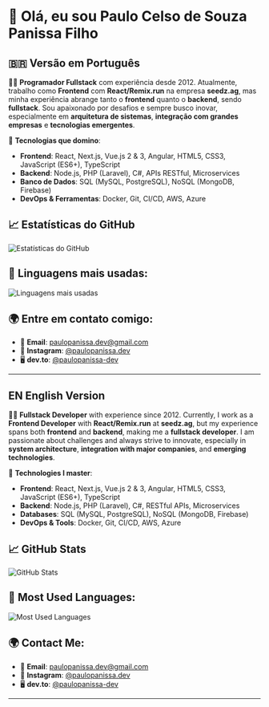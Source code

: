 # 👋 Olá, eu sou **Paulo Celso de Souza Panissa Filho**

## 🇧🇷 **Versão em Português**

👨‍💻 **Programador Fullstack** com experiência desde 2012. Atualmente, trabalho como **Frontend** com **React/Remix.run** na empresa **seedz.ag**, mas minha experiência abrange tanto o **frontend** quanto o **backend**, sendo **fullstack**. Sou apaixonado por desafios e sempre busco inovar, especialmente em **arquitetura de sistemas**, **integração com grandes empresas** e **tecnologias emergentes**.

🚀 **Tecnologias que domino**:
- **Frontend**: React, Next.js, Vue.js 2 & 3, Angular, HTML5, CSS3, JavaScript (ES6+), TypeScript
- **Backend**: Node.js, PHP (Laravel), C#, APIs RESTful, Microservices
- **Banco de Dados**: SQL (MySQL, PostgreSQL), NoSQL (MongoDB, Firebase)
- **DevOps & Ferramentas**: Docker, Git, CI/CD, AWS, Azure

## 📈 **Estatísticas do GitHub**

![Estatísticas do GitHub](https://github-readme-stats.vercel.app/api?username=ppanissa-dev&show_icons=true&count_private=true&hide=prs&theme=radical)

## 📝 **Linguagens mais usadas**:
![Linguagens mais usadas](https://github-readme-stats.vercel.app/api/top-langs/?username=ppanissa-dev&theme=radical)

## 🌍 **Entre em contato comigo**:
- 📧 **Email**: [paulopanissa.dev@gmail.com](mailto:paulopanissa.dev@gmail.com)
- 📸 **Instagram**: [@paulopanissa.dev](https://www.instagram.com/paulopanissa.dev)
- 🖥 **dev.to**: [@paulopanissa-dev](https://dev.to/paulopanissa-dev)

---

## EN **English Version**

👨‍💻 **Fullstack Developer** with experience since 2012. Currently, I work as a **Frontend Developer** with **React/Remix.run** at **seedz.ag**, but my experience spans both **frontend** and **backend**, making me a **fullstack developer**. I am passionate about challenges and always strive to innovate, especially in **system architecture**, **integration with major companies**, and **emerging technologies**.

🚀 **Technologies I master**:
- **Frontend**: React, Next.js, Vue.js 2 & 3, Angular, HTML5, CSS3, JavaScript (ES6+), TypeScript
- **Backend**: Node.js, PHP (Laravel), C#, RESTful APIs, Microservices
- **Databases**: SQL (MySQL, PostgreSQL), NoSQL (MongoDB, Firebase)
- **DevOps & Tools**: Docker, Git, CI/CD, AWS, Azure

## 📈 **GitHub Stats**

![GitHub Stats](https://github-readme-stats.vercel.app/api?username=ppanissa-dev&show_icons=true&count_private=true&hide=prs&theme=radical)

## 📝 **Most Used Languages**:
![Most Used Languages](https://github-readme-stats.vercel.app/api/top-langs/?username=ppanissa-dev&theme=radical)

## 🌍 **Contact Me**:
- 📧 **Email**: [paulopanissa.dev@gmail.com](mailto:paulopanissa.dev@gmail.com)
- 📸 **Instagram**: [@paulopanissa.dev](https://www.instagram.com/paulopanissa.dev)
- 🖥 **dev.to**: [@paulopanissa-dev](https://dev.to/paulopanissa-dev)

---
